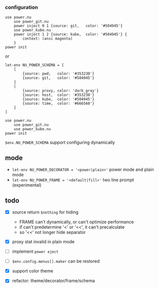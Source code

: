 ### configuration
```
use power.nu
    use power_git.nu
    power inject 0 1 {source: git,   color: '#504945'}
    use power_kube.nu
    power inject 1 2 {source: kube,  color: '#504945'} {
        context: (ansi magenta)
    }
power init
```
or
```
let-env NU_POWER_SCHEMA = [
    [
        {source: pwd,   color: '#353230'}
        {source: git,   color: '#504945'}
    ]
    [
        {source: proxy, color: 'dark_gray'}
        {source: host,  color: '#353230'}
        {source: kube,  color: '#504945'}
        {source: time,  color: '#666560'}
    ]
]

use power.nu
    use power_git.nu
    use power_kube.nu
power init
```
`$env.NU_POWER_SCHEMA` support configuring dynamically

## mode
- `let-env NU_POWER_DECORATOR = '<power|plain>'` power mode and plain mode
- `let-env NU_POWER_FRAME = '<default|fill>'` two line prompt (experimental)

## todo
- [x] source return `$nothing` for hiding
    - FRAME can't dynamically, or can't optimize performance
    - if can't predetermine '<' or '<<', it can't precalculate
    - so '<<' not longer hide separator
- [x] proxy stat invalid in plain mode
- [ ] implement `power eject`
- [ ] `$env.config.menus[].maker` can be restored
- [x] support color theme
- [x] refactor: theme/decorator/frame/schema

